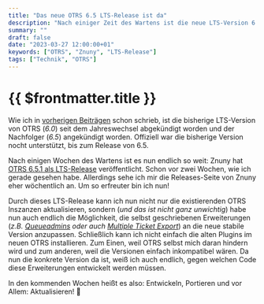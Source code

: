 ```yaml
---
title: "Das neue OTRS 6.5 LTS-Release ist da"
description: "Nach einiger Zeit des Wartens ist die neue LTS-Version 6.5 von OTRS von Znuny veröffentlicht worden."
summary: ""
draft: false
date: "2023-03-27 12:00:00+01"
keywords: ["OTRS", "Znuny", "LTS-Release"]
tags: ["Technik", "OTRS"]
---
```


# {{ $frontmatter.title }}

Wie ich in [vorherigen Beiträgen](/post/znunyotrslts2023) schon schrieb, ist die bisherige LTS-Version von OTRS (_6.0_) seit dem Jahreswechsel abgekündigt worden und der Nachfolger (_6.5_) angekündigt worden. Offiziell war die bisherige Version nocht unterstützt, bis zum Release von 6.5.

Nach einigen Wochen des Wartens ist es nun endlich so weit: Znuny hat [OTRS 6.5.1 als LTS-Release](https://www.znuny.org/de/releases/znuny-lts-6-5-1) veröffentlicht. Schon vor zwei Wochen, wie ich gerade gesehen habe. Allerdings sehe ich mir die Releases-Seite von Znuny eher wöchentlich an. Um so erfreuter bin ich nun!

Durch dieses LTS-Release kann ich nun nicht nur die existierenden OTRS Inszanzen aktualisieren, sondern (_und das ist nicht ganz unwichtig_) habe nun auch endlich die Möglichkeit, die selbst geschriebenen Erweiterungen (_z.B. [Queueadmins](https://zivgitlab.uni-muenster.de/wwuit-anw/webanwendungen/otrs/OTRS_TemplateSignatureAddOn) oder auch [Multiple Ticket Export](https://zivgitlab.uni-muenster.de/wwuit-anw/webanwendungen/otrs/OTRS_MultipleTicketExport)_) an die neue stabile Version anzupassen. Schließlich kann ich nicht einfach die alten Plugins im neuen OTRS installieren. Zum Einen, weil OTRS selbst mich daran hindern wird und zum anderen, weil die Versionen einfach inkompatibel wären. Da nun die konkrete Version da ist, weiß ich auch endlich, gegen welchen Code diese Erweiterungen entwickelt werden müssen.

In den kommenden Wochen heißt es also: Entwickeln, Portieren und vor Allem: Aktualisieren! 🥳
